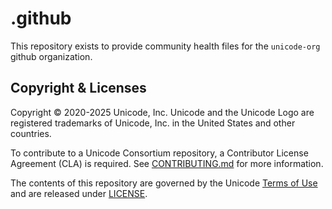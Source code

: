 # .github

This repository exists to provide community health files for the `unicode-org` github organization.

## Copyright & Licenses

Copyright © 2020-2025 Unicode, Inc. Unicode and the Unicode Logo are registered trademarks of Unicode, Inc. in the United States and other countries.

To contribute to a Unicode Consortium repository, a Contributor License Agreement (CLA) is required. See [CONTRIBUTING.md](./.github/CONTRIBUTING.md) for more information.

The contents of this repository are governed by the Unicode [Terms of Use](https://www.unicode.org/copyright.html) and are released under [LICENSE](./LICENSE).
